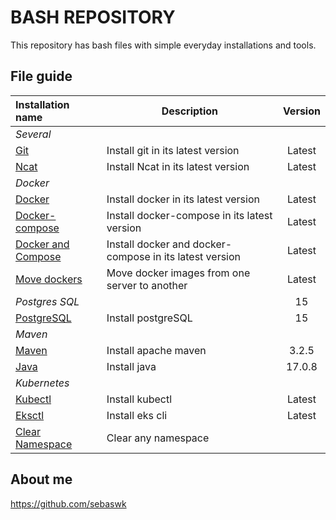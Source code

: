 # BASH REPOSITORY
This repository has bash files with simple everyday installations and tools.


## File guide
| Installation name | Description | Version |
|:------|-------------|:----:|
| *Several* |  |  |
| [Git](severalInstall.sh) | Install git in its latest version | Latest |
| [Ncat](severalInstall.sh) | Install Ncat in its latest version | Latest |
| *Docker* |  |  |
| [Docker](dockerInstall.sh) | Install docker in its latest version | Latest |
| [Docker-compose](docker-composeInstall.sh) | Install docker-compose in its latest version | Latest |
| [Docker and Compose](dockerandcomposeInstall.sh) | Install docker and docker-compose in its latest version | Latest |
| [Move dockers](moveDockers.sh) | Move docker images from one server to another | Latest |
| *Postgres SQL* |  | 15 |
| [PostgreSQL](postgresInstall.sh) | Install postgreSQL | 15 |
| *Maven* |  |  |
| [Maven](mavenInstall.sh) | Install apache maven | 3.2.5 |
| [Java](mavenInstall.sh) | Install java | 17.0.8 |
| *Kubernetes* |  |  |
| [Kubectl](kubectlInstall.sh) | Install kubectl | Latest |
| [Eksctl](eksctlInstall.sh) | Install eks cli | Latest |
| [Clear Namespace](clearNamespace.sh) | Clear any namespace |  |


## About me
https://github.com/sebaswk